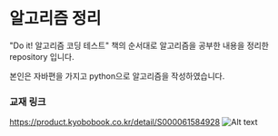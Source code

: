 # 알고리즘 정리

"Do it! 알고리즘 코딩 테스트" 책의 순서대로 알고리즘을 공부한 내용을 정리한 repository 입니다.

본인은 자바편을 가지고 python으로 알고리즘을 작성하였습니다.

### 교재 링크

https://product.kyobobook.co.kr/detail/S000061584928
![Alt text](https://contents.kyobobook.co.kr/sih/fit-in/458x0/pdt/9791163033936.jpg)
